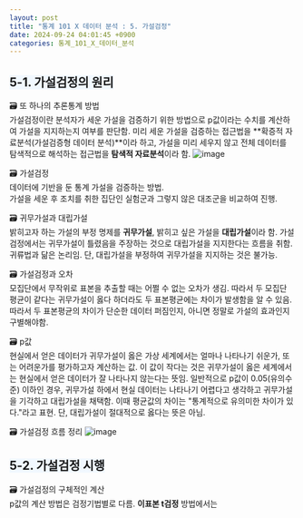 ```yaml
---
layout: post
title: "통계 101 X 데이터 분석 : 5. 가설검정"
date: 2024-09-24 04:01:45 +0900
categories: 통계_101_X_데이터_분석
---
```

## <span style= 'background-color: #f1f8ff'>5-1. 가설검정의 원리
🗃️ 또 하나의 추론통계 방법\
가설검정이란 분석자가 세운 가설을 검증하기 위한 방법으로 p값이라는 수치를 계산하여 가설을 지지하는지 여부를 판단함. 미리 세운 가설을 검증하는 접근법을 **확증적 자료분석(가설검증형 데이터 분석)**이라 하고, 가설을 미리 세우지 않고 전체 데이터를 탐색적으로 해석하는 접근법을 **탐색적 자료분석**이라 함.
![image](https://github.com/user-attachments/assets/8923aa68-1175-4eb4-bdeb-cd2049f3e3a2)

🗃️ 가설검정\
데이터에 기반을 둔 통계 가설을 검증하는 방법.\
가설을 세운 후 조치를 취한 집단인 실험군과 그렇지 않은 대조군을 비교하여 진행.

🗃️ 귀무가설과 대립가설\
밝히고자 하는 가설의 부정 명제를 **귀무가설**, 밝히고 싶은 가설을 **대립가설**이라 함. 가설검정에서는 귀무가설이 틀렸음을 주장하는 것으로 대립가설을 지지한다는 흐름을 취함. 귀류법과 닮은 논리임. 단, 대립가설을 부정하여 귀무가설을 지지하는 것은 불가능.

🗃️ 가설검정과 오차\
모집단에서 무작위로 표본을 추출할 때는 어쩔 수 없는 오차가 생김. 따라서 두 모집단 평균이 같다는 귀무가설이 옳다 하더라도 두 표본평균에는 차이가 발생함을 알 수 있음. 따라서 두 표본평균의 차이가 단순한 데이터 퍼짐인지, 아니면 정말로 가설의 효과인지 구별해야함.

🗃️ p값\
현실에서 얻은 데이터가 귀무가설이 옳은 가상 세계에서는 얼마나 나타나기 쉬운가, 또는 어려운가를 평가하고자 계산하는 값. 이 값이 작다는 것은 귀무가설이 옳은 세계에서는 현실에서 얻은 데이터가 잘 나타나지 않는다는 뜻임. 일반적으로 p값이 0.05(유의수준) 이하인 경우, 귀무가설 하에서 현실 데이터는 나타나기 어렵다고 생각하고 귀무가설을 기각하고 대립가설을 채택함. 이때 평균값의 차이는 "통계적으로 유의미한 차이가 있다."라고 표현. 단, 대립가설이 절대적으로 옳다는 뜻은 아님.

🗃️ 가설검정 흐름 정리
![image](https://github.com/user-attachments/assets/a2e4fd78-cd65-4d9c-900d-5c7c49c10e30)


## <span style= 'background-color: #f1f8ff'>5-2. 가설검정 시행
🗃️ 가설검정의 구체적인 계산\
p값의 계산 방법은 검정기법별로 다름. **이표본 t검정** 방법에서는 